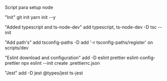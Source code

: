 Script para setup node

"Init"
git init
yarn init --y

"Added typescript and ts-node-dev"
add typescript, ts-node-dev -D
tsc --init

"Add path's"
add tsconfig-paths -D
add '-r tsconfig-paths/register' on scripts/dev

"Eslint download and configuration"
add -D eslint prettier eslint-config-prettier
npx eslint --init
create .prettierrc.json

"Jest"
add -D jest @types/jest ts-jest

